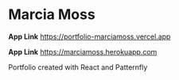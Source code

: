 # Marcia Moss

**App Link** https://portfolio-marciamoss.vercel.app

**App Link** https://marciamoss.herokuapp.com

Portfolio created with React and Patternfly

